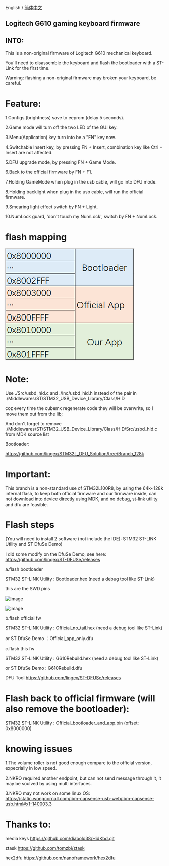 English / [简体中文](./README.md)

## Logitech G610 gaming keyboard firmware

## INTO:

This is a non-original firmware of Logitech G610 mechanical keyboard.

You'll need to disassemble the keyboard and flash the bootloader with a ST-Link for the first time.

Warning: flashing a non-original firmware may broken your keyboard, be careful.

# Feature:

1.Configs (brightness) save to eeprom (delay 5 seconds).

2.Game mode will turn off the two LED of the GUI key.

3.Menu(Application) key turn into be a "FN" key now.

4.Switchable Insert key, by pressing FN + Insert, combination key like Ctrl + Insert are not affected.

5.DFU upgrade mode, by pressing FN + Game Mode.

6.Back to the official firmware by FN + F1.

7.Holding GameMode when plug in the usb cable, will go into DFU mode.

8.Holding backlight when plug in the usb cable, will run the official firmware.

9.Smearing light effect switch by FN + Light.

10.NumLock guard, 'don't touch my NumLock', switch by FN + NumLock.


# flash mapping
![image](./PIC/flash%20mapping.png)


# Note:

Use ./Src/usbd_hid.c and ./Inc/usbd_hid.h instead of the pair in ./Middlewares/ST/STM32_USB_Device_Library/Class/HID

coz every time the cubemx regenerate code they will be overwrite, so I move them out from the lib;

And don't forget to remove ./Middlewares/ST/STM32_USB_Device_Library/Class/HID/Src/usbd_hid.c from MDK source list

Bootloader:

https://github.com/lingex/STM32L_DFU_Solution/tree/Branch_128k

# Important:
This branch is a non-standard use of STM32L100R8, by using the 64k~128k internal flash, to keep both official firmware and our firmware
inside, can not download into device directly using MDK, and no debug, st-link utility and dfu are feasible.


# Flash steps

(You will need to install 2 software (not include the IDE):  STM32 ST-LINK Utility  and  ST DfuSe Demo)

I did some modify on the DfuSe Demo, see here: https://github.com/lingex/ST-DFUSe/releases

a.flash bootloader

  STM32 ST-LINK Utility : Bootloader.hex     (need a debug tool like ST-Link)
  
  this are the SWD pins
  
  ![image](./PIC/downloading/STLINK%20IO.png)
  
  ![image](./PIC/downloading/bootloader.png)
  
b.flash official fw

  STM32 ST-LINK Utility : Official_no_tail.hex   (need a debug tool like ST-Link)
  
  or ST DfuSe Demo ：Official_app_only.dfu

c.flash this fw
  
  STM32 ST-LINK Utility : G610Rebuild.hex   (need a debug tool like ST-Link)
  
  or ST DfuSe Demo : G610Rebuild.dfu


DFU Tool
https://github.com/lingex/ST-DFUSe/releases

  
# Flash back to official firmware (will also remove the bootloader):

  STM32 ST-LINK Utility : Official_bootloader_and_app.bin  (offset: 0x8000000)


# knowing issues

1.The volume roller is not good enough compare to the official version, expecrially in low speed.

2.NKRO required another endpoint, but can not send message through it, it may be soulved by using multi interfaces.

3.NKRO may not work on some linux OS: https://static.wongcornall.com/ibm-capsense-usb-web/ibm-capsense-usb.html#x1-140003.3


# Thanks to:

media keys
https://github.com/diabolo38/HidKbd.git

ztask
https://github.com/tomzbj/ztask

hex2dfu
https://github.com/nanoframework/hex2dfu
